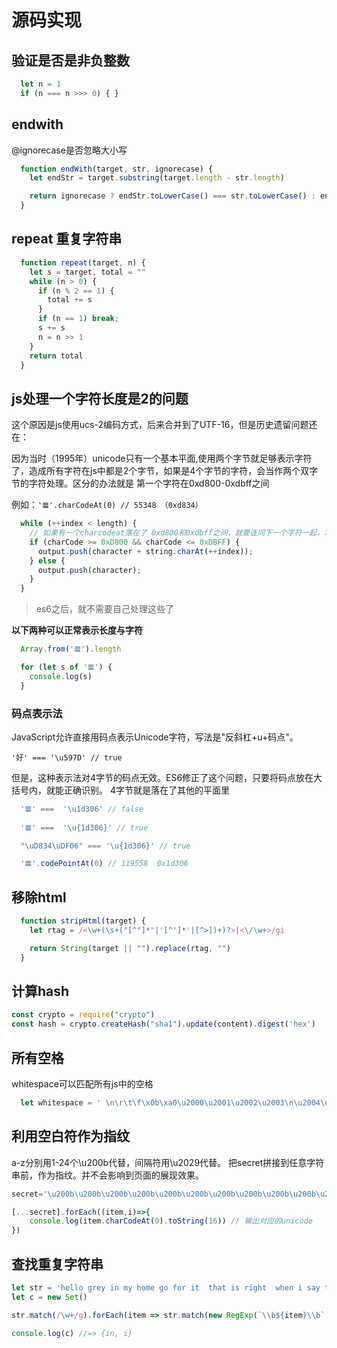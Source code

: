 # 源码实现

## 验证是否是非负整数

```js
  let n = 1
  if (n === n >>> 0) { }
```

## endwith 

@ignorecase是否忽略大小写

```js
  function endWith(target, str, ignorecase) {
    let endStr = target.substring(target.length - str.length)

    return ignorecase ? endStr.toLowerCase() === str.toLowerCase() : endStr === str
  }
```

## repeat 重复字符串
```js
  function repeat(target, n) {
    let s = target, total = ""
    while (n > 0) {
      if (n % 2 == 1) {
        total += s
      }
      if (n == 1) break;
      s += s
      n = n >> 1
    }
    return total
  }
```

## js处理一个字符长度是2的问题

这个原因是js使用ucs-2编码方式，后来合并到了UTF-16，但是历史遗留问题还在：

因为当时（1995年）unicode只有一个基本平面,使用两个字节就足够表示字符了，造成所有字符在js中都是2个字节，如果是4个字节的字符，会当作两个双字节的字符处理。区分的办法就是
第一个字符在0xd800-0xdbff之间

例如：`'𝌆'.charCodeAt(0) // 55348 （0xd834）`

```js
  while (++index < length) {
    // 如果有一个charcodeat落在了 0xd800和0xdbff之间，就要连同下一个字符一起，才算是一个字
    if (charCode >= 0xD800 && charCode <= 0xDBFF) {
      output.push(character + string.charAt(++index));
    } else {
      output.push(character);
    }
  }
```
> es6之后，就不需要自己处理这些了

**以下两种可以正常表示长度与字符**

```js
  Array.from('𝌆').length

  for (let s of '𝌆') {
    console.log(s)
  }
```

### 码点表示法

JavaScript允许直接用码点表示Unicode字符，写法是"反斜杠+u+码点"。

`'好' === '\u597D' // true`


但是，这种表示法对4字节的码点无效。ES6修正了这个问题，只要将码点放在大括号内，就能正确识别。 4字节就是落在了其他的平面里

```js
  '𝌆' ===  '\u1d306' // false
  
  '𝌆' ===  '\u{1d306}' // true

  "\uD834\uDF06" === '\u{1d306}' // true

  '𝌆'.codePointAt(0) // 119558  0x1d306

```


## 移除html

```js
  function stripHtml(target) {
    let rtag = /<\w+(\s+("[^"]*"|'[^']*'|[^>])+)?>|<\/\w+>/gi

    return String(target || "").replace(rtag, "")
  }
```

## 计算hash
```js
const crypto = require("crypto")
const hash = crypto.createHash("sha1").update(content).digest('hex')
```

## 所有空格

whitespace可以匹配所有js中的空格

```js
  let whitespace = ' \n\r\t\f\x0b\xa0\u2000\u2001\u2002\u2003\n\u2004\u2005\u2006\u2007\u2008\u2009\u200a\u200b\u2028\u2029\u3000'
```

## 利用空白符作为指纹

a-z分别用1-24个\u200b代替，间隔符用\u2029代替。 把secret拼接到任意字符串前，作为指纹。并不会影响到页面的展现效果。
```js
secret='\u200b\u200b\u200b\u200b\u200b\u200b\u200b\u200b\u200b\u200b\u2029\u200b\u200b\u200b\u200b\u200b\u200b\u200b\u200b\u200b\u200b'

[...secret].forEach((item,i)=>{
    console.log(item.charCodeAt(0).toString(16)) // 输出对应的unicode
})
```

## 查找重复字符串

```js
let str = 'hello grey in my home go for it  that is right  when i say the girl  i fall in love with her'
let c = new Set()

str.match(/\w+/g).forEach(item => str.match(new RegExp(`\\b${item}\\b`, 'g')).length > 1 ? c.add(item) : "")

console.log(c) //=> {in, i}
```